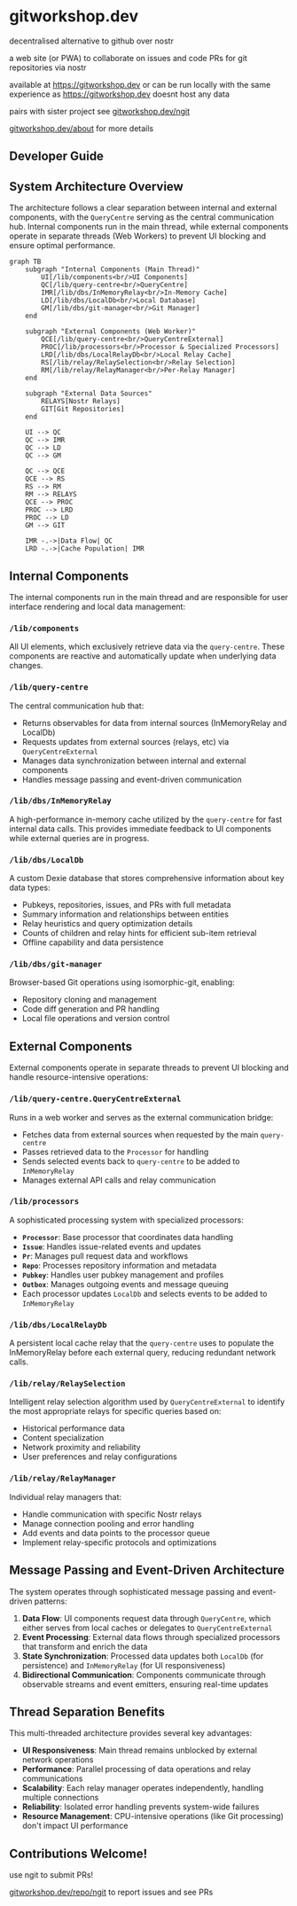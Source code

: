 # gitworkshop.dev

decentralised alternative to github over nostr

a web site (or PWA) to collaborate on issues and code PRs for git repositories via nostr

available at https://gitworkshop.dev or can be run locally with the same experience as https://gitworkshop.dev doesnt host any data

pairs with sister project see [gitworkshop.dev/ngit](https://gitworkshop.dev/ngit)

[gitworkshop.dev/about](https://gitworkshop.dev/about) for more details

## Developer Guide

## System Architecture Overview

The architecture follows a clear separation between internal and external components, with the `QueryCentre` serving as the central communication hub. Internal components run in the main thread, while external components operate in separate threads (Web Workers) to prevent UI blocking and ensure optimal performance.

```mermaid
graph TB
    subgraph "Internal Components (Main Thread)"
        UI[/lib/components<br/>UI Components]
        QC[/lib/query-centre<br/>QueryCentre]
        IMR[/lib/dbs/InMemoryRelay<br/>In-Memory Cache]
        LD[/lib/dbs/LocalDb<br/>Local Database]
        GM[/lib/dbs/git-manager<br/>Git Manager]
    end

    subgraph "External Components (Web Worker)"
        QCE[/lib/query-centre<br/>QueryCentreExternal]
        PROC[/lib/processors<br/>Processor & Specialized Processors]
        LRD[/lib/dbs/LocalRelayDb<br/>Local Relay Cache]
        RS[/lib/relay/RelaySelection<br/>Relay Selection]
        RM[/lib/relay/RelayManager<br/>Per-Relay Manager]
    end

    subgraph "External Data Sources"
        RELAYS[Nostr Relays]
        GIT[Git Repositories]
    end

    UI --> QC
    QC --> IMR
    QC --> LD
    QC --> GM

    QC --> QCE
    QCE --> RS
    RS --> RM
    RM --> RELAYS
    QCE --> PROC
    PROC --> LRD
    PROC --> LD
    GM --> GIT

    IMR -.->|Data Flow| QC
    LRD -.->|Cache Population| IMR
```

## Internal Components

The internal components run in the main thread and are responsible for user interface rendering and local data management:

### `/lib/components`

All UI elements, which exclusively retrieve data via the `query-centre`. These components are reactive and automatically update when underlying data changes.

### `/lib/query-centre`

The central communication hub that:

- Returns observables for data from internal sources (InMemoryRelay and LocalDb)
- Requests updates from external sources (relays, etc) via `QueryCentreExternal`
- Manages data synchronization between internal and external components
- Handles message passing and event-driven communication

### `/lib/dbs/InMemoryRelay`

A high-performance in-memory cache utilized by the `query-centre` for fast internal data calls. This provides immediate feedback to UI components while external queries are in progress.

### `/lib/dbs/LocalDb`

A custom Dexie database that stores comprehensive information about key data types:

- Pubkeys, repositories, issues, and PRs with full metadata
- Summary information and relationships between entities
- Relay heuristics and query optimization details
- Counts of children and relay hints for efficient sub-item retrieval
- Offline capability and data persistence

### `/lib/dbs/git-manager`

Browser-based Git operations using isomorphic-git, enabling:

- Repository cloning and management
- Code diff generation and PR handling
- Local file operations and version control

## External Components

External components operate in separate threads to prevent UI blocking and handle resource-intensive operations:

### `/lib/query-centre.QueryCentreExternal`

Runs in a web worker and serves as the external communication bridge:

- Fetches data from external sources when requested by the main `query-centre`
- Passes retrieved data to the `Processor` for handling
- Sends selected events back to `query-centre` to be added to `InMemoryRelay`
- Manages external API calls and relay communication

### `/lib/processors`

A sophisticated processing system with specialized processors:

- **`Processor`**: Base processor that coordinates data handling
- **`Issue`**: Handles issue-related events and updates
- **`Pr`**: Manages pull request data and workflows
- **`Repo`**: Processes repository information and metadata
- **`Pubkey`**: Handles user pubkey management and profiles
- **`Outbox`**: Manages outgoing events and message queuing
- Each processor updates `LocalDb` and selects events to be added to `InMemoryRelay`

### `/lib/dbs/LocalRelayDb`

A persistent local cache relay that the `query-centre` uses to populate the InMemoryRelay before each external query, reducing redundant network calls.

### `/lib/relay/RelaySelection`

Intelligent relay selection algorithm used by `QueryCentreExternal` to identify the most appropriate relays for specific queries based on:

- Historical performance data
- Content specialization
- Network proximity and reliability
- User preferences and relay configurations

### `/lib/relay/RelayManager`

Individual relay managers that:

- Handle communication with specific Nostr relays
- Manage connection pooling and error handling
- Add events and data points to the processor queue
- Implement relay-specific protocols and optimizations

## Message Passing and Event-Driven Architecture

The system operates through sophisticated message passing and event-driven patterns:

1. **Data Flow**: UI components request data through `QueryCentre`, which either serves from local caches or delegates to `QueryCentreExternal`
2. **Event Processing**: External data flows through specialized processors that transform and enrich the data
3. **State Synchronization**: Processed data updates both `LocalDb` (for persistence) and `InMemoryRelay` (for UI responsiveness)
4. **Bidirectional Communication**: Components communicate through observable streams and event emitters, ensuring real-time updates

## Thread Separation Benefits

This multi-threaded architecture provides several key advantages:

- **UI Responsiveness**: Main thread remains unblocked by external network operations
- **Performance**: Parallel processing of data operations and relay communications
- **Scalability**: Each relay manager operates independently, handling multiple connections
- **Reliability**: Isolated error handling prevents system-wide failures
- **Resource Management**: CPU-intensive operations (like Git processing) don't impact UI performance

## Contributions Welcome!

use ngit to submit PRs!

[gitworkshop.dev/repo/ngit](https://gitworkshop.dev/repo/gitworkshop) to report issues and see PRs
